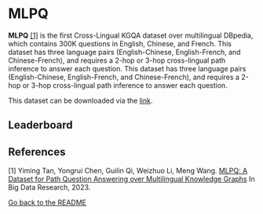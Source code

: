 # MLPQ 

**MLPQ** [[1]](#myfootnote1)</sup> is the first Cross-Lingual KGQA dataset over multilingual DBpedia, which contains 300K questions in English, Chinese, and French.
This dataset has three language pairs (English-Chinese, English-French, and Chinese-French), and requires a 2-hop or 3-hop cross-lingual path 
inference to answer each question. This dataset has three language pairs (English-Chinese, English-French, and Chinese-French), and requires a 2-hop or 3-hop cross-lingual path 
inference to answer each question.

This dataset can be downloaded via the [link](https://github.com/tan92hl/Dataset-for-QA-over-Multilingual-KG). 

## Leaderboard 


## References
<a name="myfootnote1">[1]</a> Yiming Tan, Yongrui Chen, Guilin Qi, Weizhuo Li, Meng Wang. [MLPQ: A Dataset for Path Question Answering over Multilingual Knowledge Graphs](https://www.sciencedirect.com/science/article/abs/pii/S221457962300014X) In Big Data Research, 2023.


[Go back to the README](../README.md)